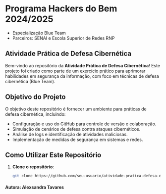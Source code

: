 #
# Programa Hackers do Bem 2024/2025 

- Especialização Blue Team
- Parceiros: SENAI e Escola Superior de Redes RNP
  
## Atividade Prática de Defesa Cibernética

Bem-vindo ao repositório da **Atividade Prática de Defesa Cibernética**! Este projeto foi criado como parte de um exercício prático para aprimorar habilidades em segurança da informação, com foco em técnicas de defesa cibernética (Blue Team).  

## Objetivo do Projeto

O objetivo deste repositório é fornecer um ambiente para práticas de defesa cibernética, incluindo:

- Configuração e uso do GitHub para controle de versão e colaboração.
- Simulação de cenários de defesa contra ataques cibernéticos.
- Análise de logs e identificação de atividades maliciosas.
- Implementação de medidas de segurança em sistemas e redes.

## Como Utilizar Este Repositório

1. **Clone o repositório**:
   ```bash
   git clone https://github.com/seu-usuario/atividade-pratica-defesa-cibernetica.git

####   Autora: Alexsandra Tavares

